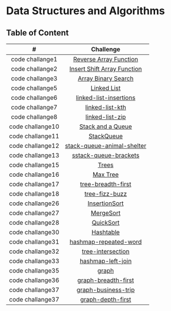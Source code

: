 # Data Structures and Algorithms

## Table of Content
| #|Challenge | 
| :---: | :---: |
| code challange1| [Reverse Array Function](https://github.com/ManalKhAlbahar/data-structures-and-algorithms/tree/main/javascript/code-challenges/array-reverse) |
| code challange2| [Insert Shift Array Function](https://github.com/ManalKhAlbahar/data-structures-and-algorithms/tree/main/javascript/code-challenges/array-insert-shift#readme) |
| code challange3| [Array Binary Search](https://github.com/ManalKhAlbahar/data-structures-and-algorithms/tree/main/javascript/code-challenges/array-binary-search) |
| code challange5| [Linked List](https://github.com/ManalKhAlbahar/data-structures-and-algorithms/tree/main/javascript/linked-list) |
| code challange6| [linked-list-insertions](https://github.com/ManalKhAlbahar/data-structures-and-algorithms/tree/main/javascript/code-challenges/linked-list-insertions) |
| code challange7| [linked-list-kth](https://github.com/ManalKhAlbahar/data-structures-and-algorithms/tree/main/javascript/code-challenges/linked-list-insertions) |
| code challange8| [linked-list-zip](https://github.com/ManalKhAlbahar/data-structures-and-algorithms/tree/main/javascript/code-challenges/linked-list-insertions) |
| code challange10| [Stack and a Queue](https://github.com/ManalKhAlbahar/data-structures-and-algorithms/blob/main/javascript/code-challenges/Stack%20and%20a%20Queue/README.md) |
| code challange11| [StackQueue](https://github.com/ManalKhAlbahar/data-structures-and-algorithms/blob/main/javascript/code-challenges/Stack%20and%20a%20Queue/README.md) |
| code challange12| [stack-queue-animal-shelter](https://github.com/ManalKhAlbahar/data-structures-and-algorithms/blob/main/javascript/code-challenges/Stack%20and%20a%20Queue/README.md) |
| code challange13| [sstack-queue-brackets](https://github.com/ManalKhAlbahar/data-structures-and-algorithms/blob/main/javascript/code-challenges/Stack%20and%20a%20Queue/README.md) |
| code challange15| [Trees](https://github.com/ManalKhAlbahar/data-structures-and-algorithms/blob/main/javascript/code-challenges/Trees/README.md) |
| code challange16| [Max Tree](https://github.com/ManalKhAlbahar/data-structures-and-algorithms/blob/main/javascript/code-challenges/TreeMax/README.md) |
| code challange17| [tree-breadth-first](https://github.com/ManalKhAlbahar/data-structures-and-algorithms/blob/main/javascript/code-challenges/Tree-Breadth-First/README.md) |
| code challange18| [tree-fizz-buzz](https://github.com/ManalKhAlbahar/data-structures-and-algorithms/blob/main/javascript/code-challenges/tree-fizz-buzz/README.md) |
| code challange26| [InsertionSort](https://github.com/ManalKhAlbahar/data-structures-and-algorithms/blob/main/javascript/code-challenges/InsertionSort/README.md) |
| code challange27| [MergeSort](https://github.com/ManalKhAlbahar/data-structures-and-algorithms/blob/main/javascript/code-challenges/MergeSort/README.md) |
| code challange28| [QuickSort](https://github.com/ManalKhAlbahar/data-structures-and-algorithms/blob/main/javascript/code-challenges/QuickSort/README.md) |
| code challange30| [Hashtable](https://github.com/ManalKhAlbahar/data-structures-and-algorithms/blob/main/javascript/code-challenges/hashtable/README.md) |
| code challange31| [hashmap-repeated-word](https://github.com/ManalKhAlbahar/data-structures-and-algorithms/blob/main/javascript/code-challenges/hashmap-repeated-word/README.md) |
| code challange32| [tree-intersection](https://github.com/ManalKhAlbahar/data-structures-and-algorithms/blob/main/javascript/code-challenges/tree-intersection/README.md) |
| code challange33| [hashmap-left-join](https://github.com/ManalKhAlbahar/data-structures-and-algorithms/blob/main/javascript/code-challenges/hashmap-left-join%20/README.md)|
| code challange35| [graph](https://github.com/ManalKhAlbahar/data-structures-and-algorithms/blob/main/javascript/code-challenges/graph/README.md)|
| code challange36| [graph-breadth-first](https://github.com/ManalKhAlbahar/data-structures-and-algorithms/tree/main/javascript/code-challenges/graph-breadth-first/README.md)|
| code challange37| [graph-business-trip](https://github.com/ManalKhAlbahar/data-structures-and-algorithms/tree/main/javascript/code-challenges/graph-business-trip/README.md)|
| code challange37| [graph-depth-first](https://github.com/ManalKhAlbahar/data-structures-and-algorithms/tree/main/javascript/code-challenges/graph-depth-first/README.md)|


